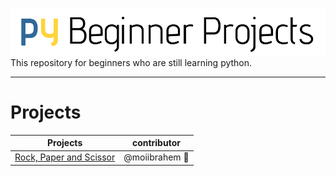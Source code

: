 ![pybp](/Source/pybp.png)
This repository for beginners who are still learning python.
***
# Projects
|    Projects   |  contributor  |
| ------------- |:-------------:|
| [Rock, Paper and Scissor](/Projects/rockpaperandscissor.py)| @moiibrahem :dromedary_camel: |
